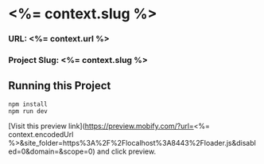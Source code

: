 # <%= context.slug %>

### URL: <%= context.url %>
### Project Slug: <%= context.slug %>

## Running this Project

```
npm install
npm run dev
```
[Visit this preview link](https://preview.mobify.com/?url=<%= context.encodedUrl %>&site_folder=https%3A%2F%2Flocalhost%3A8443%2Floader.js&disabled=0&domain=&scope=0) and click preview.
